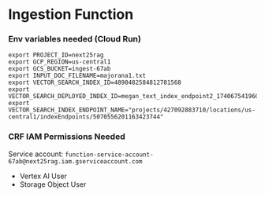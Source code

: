# Ingestion Function 

### Env variables needed (Cloud Run)

```
export PROJECT_ID=next25rag
export GCP_REGION=us-central1
export GCS_BUCKET=ingest-67ab
export INPUT_DOC_FILENAME=majorana1.txt
export VECTOR_SEARCH_INDEX_ID=4890482584812781568
export VECTOR_SEARCH_DEPLOYED_INDEX_ID=megan_text_index_endpoint2_1740675419602
export VECTOR_SEARCH_INDEX_ENDPOINT_NAME="projects/427092883710/locations/us-central1/indexEndpoints/5070556201163423744"
```

### CRF IAM Permissions Needed 

Service account: `function-service-account-67ab@next25rag.iam.gserviceaccount.com` 

- Vertex AI User 
- Storage Object User 